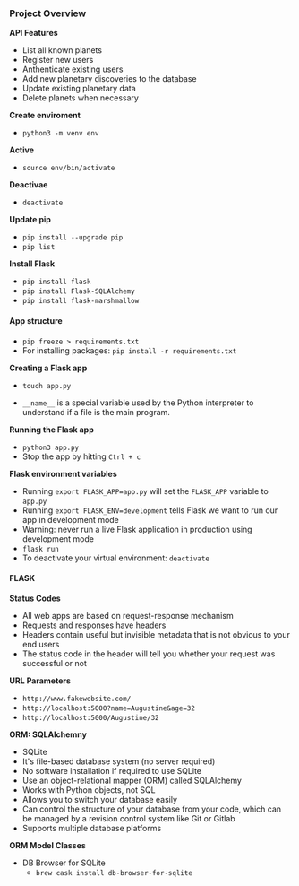 ### Project Overview
**API Features**
- List all known planets
- Register new users
- Anthenticate existing users
- Add new planetary discoveries to the database
- Update existing planetary data
- Delete planets when necessary

**Create enviroment**
- `python3 -m venv env`

**Active**
- `source env/bin/activate`

**Deactivae**
- `deactivate`

**Update pip**
- `pip install --upgrade pip`
- `pip list`

**Install Flask**
- `pip install flask`
- `pip install Flask-SQLAlchemy`
- `pip install flask-marshmallow`

#### App structure
- `pip freeze > requirements.txt`
- For installing packages: `pip install -r requirements.txt`

**Creating a Flask app**
- `touch app.py`

- `__name__` is a special variable used by the Python interpreter to understand if a file is the main program.

**Running the Flask app**
- `python3 app.py`
- Stop the app by hitting `Ctrl + c`

**Flask environment variables**
- Running `export FLASK_APP=app.py` will set the `FLASK_APP` variable to `app.py`
- Running `export FLASK_ENV=development` tells Flask we want to run our app in development mode
- Warning: never run a live Flask application in production using development mode
- `flask run`
- To deactivate your virtual environment: `deactivate`

#### FLASK
**Status Codes**
- All web apps are based on request-response mechanism
- Requests and responses have headers
- Headers contain useful but invisible metadata that is not obvious to your end users
- The status code in the header will tell you whether your request was successful or not

**URL Parameters**
- `http://www.fakewebsite.com/`
- `http://localhost:5000?name=Augustine&age=32`
- `http://localhost:5000/Augustine/32`

**ORM: SQLAlchemny**
- SQLite
- It's file-based database system (no server required)
- No software installation if required to use SQLite
- Use an object-relational mapper (ORM) called SQLAlchemy
- Works with Python objects, not SQL
- Allows you to switch your database easily
- Can control the structure of your database from your code, which can be managed by a revision control system like Git or Gitlab
- Supports multiple database platforms

**ORM Model Classes**
- DB Browser for SQLite
    - `brew cask install db-browser-for-sqlite`